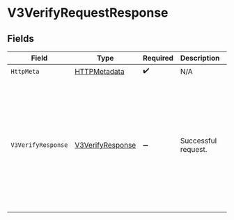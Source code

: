 # V3VerifyRequestResponse


## Fields

| Field                                                                                                                                                                     | Type                                                                                                                                                                      | Required                                                                                                                                                                  | Description                                                                                                                                                               | Example                                                                                                                                                                   |
| ------------------------------------------------------------------------------------------------------------------------------------------------------------------------- | ------------------------------------------------------------------------------------------------------------------------------------------------------------------------- | ------------------------------------------------------------------------------------------------------------------------------------------------------------------------- | ------------------------------------------------------------------------------------------------------------------------------------------------------------------------- | ------------------------------------------------------------------------------------------------------------------------------------------------------------------------- |
| `HttpMeta`                                                                                                                                                                | [HTTPMetadata](../../Models/Components/HTTPMetadata.md)                                                                                                                   | :heavy_check_mark:                                                                                                                                                        | N/A                                                                                                                                                                       |                                                                                                                                                                           |
| `V3VerifyResponse`                                                                                                                                                        | [V3VerifyResponse](../../Models/Components/V3VerifyResponse.md)                                                                                                           | :heavy_minus_sign:                                                                                                                                                        | Successful request.                                                                                                                                                       | {<br/>"success": "pending",<br/>"authToken": "eyJhbGciOi...",<br/>"possessionResult": "pending",<br/>"verifyResult": "pending",<br/>"correlationId": "713189b8-5555-4b08-83ba-75d08780aebd"<br/>} |